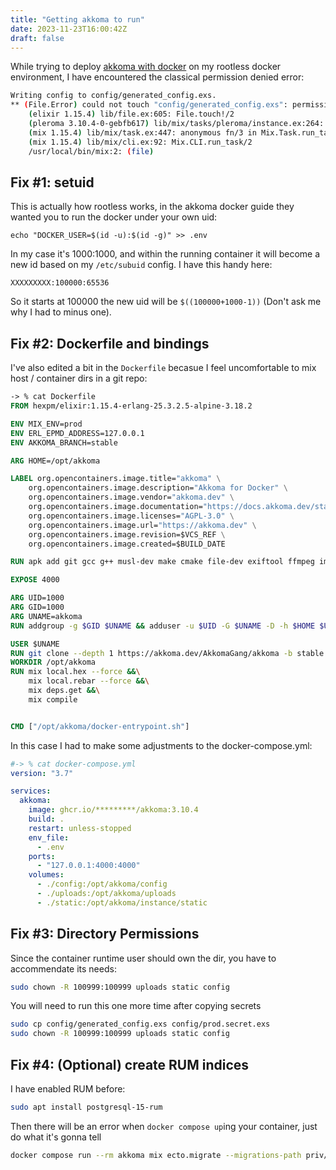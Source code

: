 ```yaml
---
title: "Getting akkoma to run"
date: 2023-11-23T16:00:42Z
draft: false
---
```


While trying to deploy [akkoma with docker](https://docs.akkoma.dev/stable/installation/docker_en/#building-the-container) on my rootless docker environment, I have encountered the classical permission denied error:

<!--more-->

```bash
Writing config to config/generated_config.exs.
** (File.Error) could not touch "config/generated_config.exs": permission denied
    (elixir 1.15.4) lib/file.ex:605: File.touch!/2
    (pleroma 3.10.4-0-gebfb617) lib/mix/tasks/pleroma/instance.ex:264: Mix.Tasks.Pleroma.Instance.run/1
    (mix 1.15.4) lib/mix/task.ex:447: anonymous fn/3 in Mix.Task.run_task/5
    (mix 1.15.4) lib/mix/cli.ex:92: Mix.CLI.run_task/2
    /usr/local/bin/mix:2: (file)
```

## Fix #1: setuid

This is actually how rootless works, in the akkoma docker guide they wanted you to run the docker under your own uid:

```
echo "DOCKER_USER=$(id -u):$(id -g)" >> .env
```

In my case it's 1000:1000, and within the running container it will become a new id based on my `/etc/subuid` config. I have this handy here:

```
XXXXXXXXX:100000:65536
```

So it starts at 100000 the new uid will be `$((100000+1000-1))` (Don't ask me why I had to minus one).

## Fix #2: Dockerfile and bindings

I've also edited a bit in the `Dockerfile` becasue I feel uncomfortable to mix host / container dirs in a git repo:

```dockerfile
-> % cat Dockerfile
FROM hexpm/elixir:1.15.4-erlang-25.3.2.5-alpine-3.18.2

ENV MIX_ENV=prod
ENV ERL_EPMD_ADDRESS=127.0.0.1
ENV AKKOMA_BRANCH=stable

ARG HOME=/opt/akkoma

LABEL org.opencontainers.image.title="akkoma" \
    org.opencontainers.image.description="Akkoma for Docker" \
    org.opencontainers.image.vendor="akkoma.dev" \
    org.opencontainers.image.documentation="https://docs.akkoma.dev/stable/" \
    org.opencontainers.image.licenses="AGPL-3.0" \
    org.opencontainers.image.url="https://akkoma.dev" \
    org.opencontainers.image.revision=$VCS_REF \
    org.opencontainers.image.created=$BUILD_DATE

RUN apk add git gcc g++ musl-dev make cmake file-dev exiftool ffmpeg imagemagick libmagic ncurses postgresql-client

EXPOSE 4000

ARG UID=1000
ARG GID=1000
ARG UNAME=akkoma
RUN addgroup -g $GID $UNAME && adduser -u $UID -G $UNAME -D -h $HOME $UNAME

USER $UNAME
RUN git clone --depth 1 https://akkoma.dev/AkkomaGang/akkoma -b stable /opt/akkoma && rm -rf /opt/akkoma/.git
WORKDIR /opt/akkoma
RUN mix local.hex --force &&\
    mix local.rebar --force &&\
    mix deps.get &&\
    mix compile


CMD ["/opt/akkoma/docker-entrypoint.sh"]
```

In this case I had to make some adjustments to the docker-compose.yml:

```yaml 
#-> % cat docker-compose.yml
version: "3.7"

services:
  akkoma:
    image: ghcr.io/*********/akkoma:3.10.4
    build: .
    restart: unless-stopped
    env_file:
      - .env
    ports:
      - "127.0.0.1:4000:4000"
    volumes:
      - ./config:/opt/akkoma/config
      - ./uploads:/opt/akkoma/uploads
      - ./static:/opt/akkoma/instance/static
```

## Fix #3: Directory Permissions

Since the container runtime user should own the dir, you have to accommendate its needs:

```bash
sudo chown -R 100999:100999 uploads static config
```

You will need to run this one more time after copying secrets

```bash
sudo cp config/generated_config.exs config/prod.secret.exs
sudo chown -R 100999:100999 uploads static config
```

## Fix #4: (Optional) create RUM indices

I have enabled RUM before:

```bash
sudo apt install postgresql-15-rum
```

Then there will be an error when `docker compose up`ing your container, just do what it's gonna tell

```bash
docker compose run --rm akkoma mix ecto.migrate --migrations-path priv/repo/optional_migrations/rum_indexing/
```

